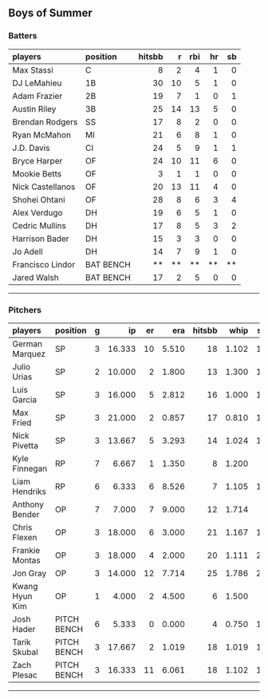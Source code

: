 ## Boys of Summer

### Batters

 
|players          |position  | hitsbb|  r| rbi| hr| sb| 
|:----------------|:---------|------:|--:|---:|--:|--:| 
|Max Stassi       |C         |      8|  2|   4|  1|  0| 
|DJ LeMahieu      |1B        |     30| 10|   5|  1|  0| 
|Adam Frazier     |2B        |     19|  7|   1|  0|  1| 
|Austin Riley     |3B        |     25| 14|  13|  5|  0| 
|Brendan Rodgers  |SS        |     17|  8|   2|  0|  0| 
|Ryan McMahon     |MI        |     21|  6|   8|  1|  0| 
|J.D. Davis       |CI        |     24|  5|   9|  1|  1| 
|Bryce Harper     |OF        |     24| 10|  11|  6|  0| 
|Mookie Betts     |OF        |      3|  1|   1|  0|  0| 
|Nick Castellanos |OF        |     20| 13|  11|  4|  0| 
|Shohei Ohtani    |OF        |     28|  8|   6|  3|  4| 
|Alex Verdugo     |DH        |     19|  6|   5|  1|  0| 
|Cedric Mullins   |DH        |     17|  8|   5|  3|  2| 
|Harrison Bader   |DH        |     15|  3|   3|  0|  0| 
|Jo Adell         |DH        |     14|  7|   9|  1|  0| 
|Francisco Lindor |BAT BENCH |     **| **|  **| **| **| 
|Jared Walsh      |BAT BENCH |     17|  2|   5|  0|  0| 

* * *

### Pitchers

 
|players        |position    |  g|     ip| er|   era| hitsbb|  whip| so|  w| sv| 
|:--------------|:-----------|--:|------:|--:|-----:|------:|-----:|--:|--:|--:| 
|German Marquez |SP          |  3| 16.333| 10| 5.510|     18| 1.102| 17|  2|  0| 
|Julio Urias    |SP          |  2| 10.000|  2| 1.800|     13| 1.300| 10|  0|  0| 
|Luis Garcia    |SP          |  3| 16.000|  5| 2.812|     16| 1.000| 16|  2|  0| 
|Max Fried      |SP          |  3| 21.000|  2| 0.857|     17| 0.810| 16|  3|  0| 
|Nick Pivetta   |SP          |  3| 13.667|  5| 3.293|     14| 1.024| 14|  1|  0| 
|Kyle Finnegan  |RP          |  7|  6.667|  1| 1.350|      8| 1.200|  3|  0|  3| 
|Liam Hendriks  |RP          |  6|  6.333|  6| 8.526|      7| 1.105| 14|  3|  2| 
|Anthony Bender |OP          |  7|  7.000|  7| 9.000|     12| 1.714|  9|  0|  2| 
|Chris Flexen   |OP          |  3| 18.000|  6| 3.000|     21| 1.167| 15|  0|  0| 
|Frankie Montas |OP          |  3| 18.000|  4| 2.000|     20| 1.111| 21|  0|  0| 
|Jon Gray       |OP          |  3| 14.000| 12| 7.714|     25| 1.786| 22|  0|  0| 
|Kwang Hyun Kim |OP          |  1|  4.000|  2| 4.500|      6| 1.500|  3|  0|  0| 
|Josh Hader     |PITCH BENCH |  6|  5.333|  0| 0.000|      4| 0.750| 10|  1|  4| 
|Tarik Skubal   |PITCH BENCH |  3| 17.667|  2| 1.019|     18| 1.019| 17|  2|  0| 
|Zach Plesac    |PITCH BENCH |  3| 16.333| 11| 6.061|     18| 1.102| 17|  1|  0| 


* * *


